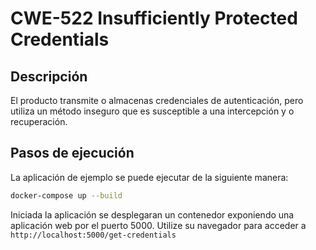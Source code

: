 # CWE-522 Insufficiently Protected Credentials
## Descripción
El producto transmite o almacenas credenciales de autenticación, pero utiliza un método inseguro que es susceptible a una intercepción y o recuperación.

## Pasos de ejecución
La aplicación de ejemplo se puede ejecutar de la siguiente manera:

```bash
docker-compose up --build
```
Iniciada la aplicación se desplegaran un contenedor exponiendo una aplicación web por el puerto 5000.
Utilize su navegador para acceder a `http://localhost:5000/get-credentials`